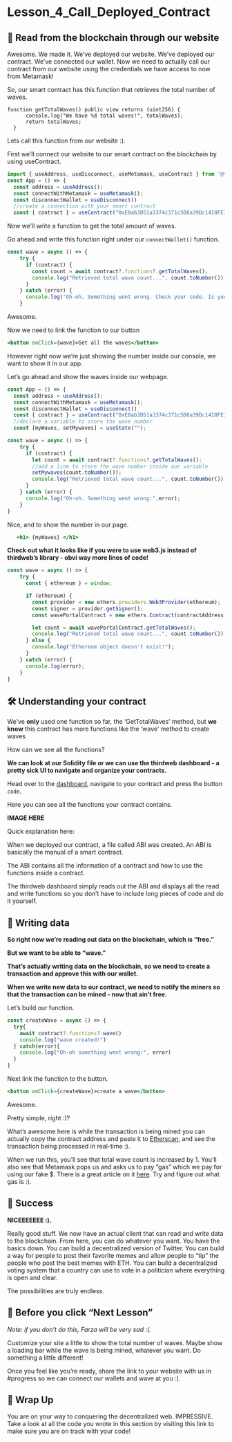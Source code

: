 # Lesson_4_Call_Deployed_Contract

## 📒 Read from the blockchain through our website

Awesome. We made it. We’ve deployed our website. We’ve deployed our contract. We’ve connected our wallet. Now we need to actually call our contract from our website using the credentials we have access to now from Metamask!

So, our smart contract has this function that retrieves the total number of waves.

```solidity
function getTotalWaves() public view returns (uint256) {
      console.log("We have %d total waves!", totalWaves);
      return totalWaves;
  }
```

Lets call this function from our website :).

First we’ll connect our website to our smart contract on the blockchain by using useContract.

```jsx
import { useAddress, useDisconnect, useMetamask, useContract } from '@thirdweb-dev/react';
const App = () => {
  const address = useAddress();
  const connectWithMetamask = useMetamask();
  const disconnectWallet = useDisconnect()
  //create a connection with your smart contract
  const { contract } = useContract("0xE0ab3D51a3374c371c5D8a39Dc1418FE399ae2EE");
```

Now we’ll write a function to get the total amount of waves.

Go ahead and write this function right under our `connectWallet()` function.

```jsx
const wave = async () => {
    try {
      if (contract) {
        const count = await contract?.functions?.getTotalWaves();
        console.log("Retrieved total wave count...", count.toNumber());
      }
    } catch (error) {
      console.log("Oh-oh. Something went wrong. Check your code. Is your contract connected?",error);
    }

```

Awesome.

Now we need to link the function to our button

```jsx
<button onClick={wave}>Get all the waves</button>
```

However right now we’re just showing the number inside our console, we want to show it in our app.

Let’s go ahead and show the waves inside our webpage.

```jsx
const App = () => {
  const address = useAddress();
  const connectWithMetamask = useMetamask();
  const disconnectWallet = useDisconnect()
  const { contract } = useContract("0xE0ab3D51a3374c371c5D8a39Dc1418FE399ae2EE");
  //declare a variable to store the wave number
  const [myWaves, setMywaves] = useState("");
```

```jsx
const wave = async () => {
    try {
      if (contract) {
        let count = await contract?.functions?.getTotalWaves();
        //add a line to store the wave number inside our variable
        setMywaves(count.toNumber());
        console.log("Retrieved total wave count...", count.toNumber());
      }
    } catch (error) {
      console.log("Oh-oh. Something went wrong:",error);
    }
}
```

Nice, and to show the number in our page.

```jsx
   <h1> {myWaves} </h1>
```

**Check out what it looks like if you were to use web3.js instead of thirdweb’s library - obvi way more lines of code!**

```jsx
const wave = async () => {
    try {
      const { ethereum } = window;

      if (ethereum) {
        const provider = new ethers.providers.Web3Provider(ethereum);
        const signer = provider.getSigner();
        const wavePortalContract = new ethers.Contract(contractAddress, contractABI, signer);

        let count = await wavePortalContract.getTotalWaves();
        console.log("Retrieved total wave count...", count.toNumber());
      } else {
        console.log("Ethereum object doesn't exist!");
      }
    } catch (error) {
      console.log(error);
    }
}
```

## 🛠 Understanding your contract

We’ve **only** used one function so far, the ‘GetTotalWaves’ method, but **we know** this contract has more functions like the ‘wave’ method to create waves

How can we see all the functions?

**We can look at our Solidity file or we can use the thirdweb dashboard - a pretty sick UI to navigate and organize your contracts.**

Head over to the [dashboard](www.thirdweb.com/dashboard), navigate to your contract and press the button `code`.

Here you can see all the functions your contract contains.

**IMAGE HERE**

Quick explanation here:

When we deployed our contract, a file called ABI was created. An ABI is basically the manual of a smart contract.

The ABI contains all the information of a contract and how to use the functions inside a contract.

The thirdweb dashboard simply reads out the ABI and displays all the read and write functions so you don’t have to include long pieces of code and do it yourself.

## 📝 Writing data

**So right now we’re reading out data on the blockchain, which is “free.”**

**But we want to be able to “wave.”** 

**That’s actually writing data on the blockchain, so we need to create a transaction and approve this with our wallet.** 

**When we write new data to our contract, we need to notify the miners so that the transaction can be mined - now that ain’t free.**

Let’s build our function.

```jsx
const createWave = async () => {
  try{
    await contract?.functions?.wave()
    console.log("wave created!")
  } catch(error){
    console.log("Oh-oh something went wrong:", error)
  }
}
```

Next link the function to the button.

```jsx
<button onClick={createWave}>create a wave</button>
```

Awesome.

Pretty simple, right :)?

What’s awesome here is while the transaction is being mined you can actually copy the contract address and paste it to [Etherscan](https://rinkeby.etherscan.io/), and see the transaction being processed in real-time :).

When we run this, you’ll see that total wave count is increased by 1. You’ll also see that Metamask pops us and asks us to pay “gas” which we pay for using our fake $. There is a great article on it [here](https://ethereum.org/en/developers/docs/gas/). Try and figure out what gas is :).

## 🎉 Success

**NICEEEEEEE :).**

Really good stuff. We now have an actual client that can read and write data to the blockchain. From here, you can do whatever you want. You have the basics down. You can build a decentralized version of Twitter. You can build a way for people to post their favorite memes and allow people to “tip” the people who post the best memes with ETH. You can build a decentralized voting system that a country can use to vote in a politician where everything is open and clear.

The possibilities are truly endless.

## 🚨 Before you click “Next Lesson”

*Note: if you don’t do this, Farza will be very sad :(.*

Customize your site a little to show the total number of waves. Maybe show a loading bar while the wave is being mined, whatever you want. Do something a little different!

Once you feel like you’re ready, share the link to your website with us in #progress so we can connect our wallets and wave at you :).

## 🎁 Wrap Up

You are on your way to conquering the decentralized web. IMPRESSIVE. Take a look at all the code you wrote in this section by visiting this link to make sure you are on track with your code!